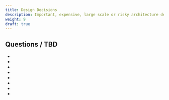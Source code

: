 ```yaml
---
title: Design Decisions
description: Important, expensive, large scale or risky architecture decisions including rationals
weight: 9
draft: true
---
```


<!--

**Contents.**



Please use your judgement to decide whether an architectural decision
should be documented here in this central section or whether you better
document it locally (e.g. within the white box template of one building
block).

Avoid redundancy. Refer to section 4, where you already captured the
most important decisions of your architecture.

**Motivation.**

Stakeholders of your system should be able to comprehend and retrace
your decisions.

**Form.**

Various options:

  - List or table, ordered by importance and consequences or:

  - more detailed in form of separate sections per decision

  - ADR (architecture decision record) for every important decision
-->

## Questions / TBD

*

*

*

*

*

*

*

*
